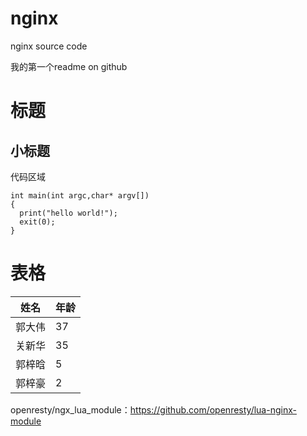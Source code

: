 # nginx
nginx source code

我的第一个readme on github

标题
====

小标题
-----

代码区域
~~~~~~~
int main(int argc,char* argv[])
{
  print("hello world!");
  exit(0);
}
~~~~~~~

表格
====

姓名       | 年龄    
---------- | -----------  
郭大伟     |  37     
关新华     |  35      
郭梓晗     |  5    
郭梓豪     |  2 


openresty/ngx_lua_module：https://github.com/openresty/lua-nginx-module

